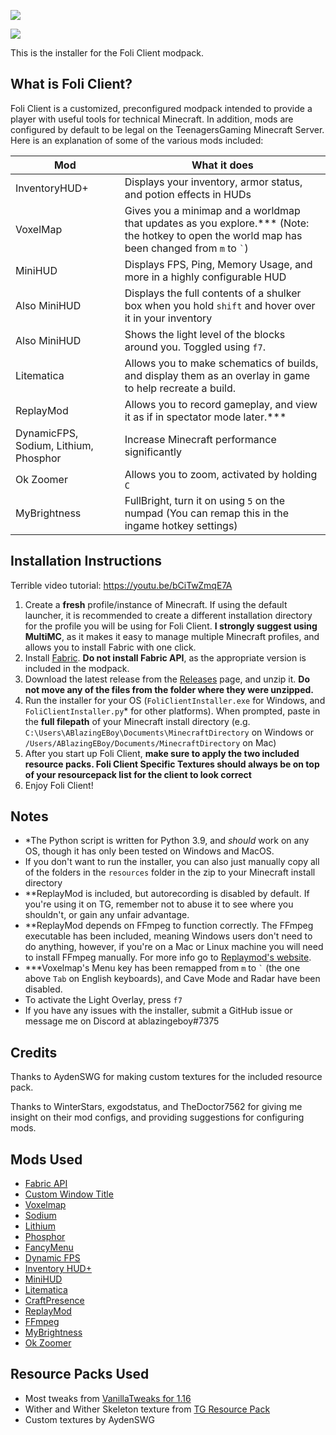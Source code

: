 ![](https://raw.githubusercontent.com/ablazingeboy/FoliClientInstaller/main/resources/config/foliclientlogobg.png?token=AS4NPFVUY4OGEDUZH4RM273ANR72C)

![](https://img.shields.io/github/downloads/ablazingeboy/FoliClientInstaller/total?style=for-the-badge)

This is the installer for the Foli Client modpack.

## What is Foli Client?

Foli Client is a customized, preconfigured modpack intended to provide a player with useful tools for technical Minecraft. In addition, mods are configured by default to be legal on the TeenagersGaming Minecraft Server. Here is an explanation of some of the various mods included:

| Mod                                   | What it does                                                 |
| ------------------------------------- | ------------------------------------------------------------ |
| InventoryHUD+                         | Displays your inventory, armor status, and potion effects in HUDs |
| VoxelMap                              | Gives you a minimap and a worldmap that updates as you explore.\*\*\* (Note: the hotkey to open the world map has been changed from `m` to `` ` ``) |
| MiniHUD                               | Displays FPS, Ping, Memory Usage, and more in a highly configurable HUD |
| Also MiniHUD                  | Displays the full contents of a shulker box when you hold `shift` and hover over it in your inventory |
| Also MiniHUD                         | Shows the light level of the blocks around you. Toggled using `f7`. |
| Litematica                            | Allows you to make schematics of builds, and display them as an overlay in game to help recreate a build. |
| ReplayMod                             | Allows you to record gameplay, and view it as if in spectator mode later.*** |
| DynamicFPS, Sodium, Lithium, Phosphor | Increase Minecraft performance significantly                 |
| Ok Zoomer | Allows you to zoom, activated by holding `C` |
| MyBrightness | FullBright, turn it on using `5` on the numpad (You can remap this in the ingame hotkey settings) |

## Installation Instructions

Terrible video tutorial: https://youtu.be/bCiTwZmqE7A

1. Create a **fresh** profile/instance of Minecraft. If using the default launcher, it is recommended to create a different installation directory for the profile you will be using for Foli Client. **I strongly suggest using MultiMC**, as it makes it easy to manage multiple Minecraft profiles, and allows you to install Fabric with one click.
2. Install [Fabric](https://fabricmc.net/). **Do not install Fabric API**, as the appropriate version is included in the modpack.
3. Download the latest release from the [Releases](https://github.com/ablazingeboy/FoliClientInstaller/releases) page, and unzip it. **Do not move any of the files from the folder where they were unzipped.**
4. Run the installer for your OS (`FoliClientInstaller.exe` for Windows, and `FoliClientInstaller.py`\* for other platforms). When prompted, paste in the **full filepath** of your Minecraft install directory (e.g. `C:\Users\ABlazingEBoy\Documents\MinecraftDirectory` on Windows or  `/Users/ABlazingEBoy/Documents/MinecraftDirectory` on Mac)
5. After you start up Foli Client, **make sure to apply the two included resource packs. Foli Client Specific Textures should always be on top of your resourcepack list for the client to look correct**
6. Enjoy Foli Client! 

## Notes

- \*The Python script is written for Python 3.9, and *should* work on any OS, though it has only been tested on Windows and MacOS.
- If you don't want to run the installer, you can also just manually copy all of the folders in the `resources` folder in the zip to your Minecraft install directory
- \*\*ReplayMod is included, but autorecording is disabled by default. If you're using it on TG, remember not to abuse it to see where you shouldn't, or gain any unfair advantage.
- \*\*ReplayMod depends on FFmpeg to function correctly. The FFmpeg executable has been included, meaning Windows users don't need to do anything, however, if you're on a Mac or Linux machine you will need to install FFmpeg manually. For more info go to [Replaymod's website](https://www.replaymod.com/).
- \*\*\*Voxelmap's Menu key has been remapped from `m` to `` ` `` (the one above `Tab` on English keyboards), and Cave Mode and Radar have been disabled.
- To activate the Light Overlay, press `f7`
- If you have any issues with the installer, submit a GitHub issue or message me on Discord at ablazingeboy#7375

## Credits

Thanks to AydenSWG for making custom textures for the included resource pack.

Thanks to WinterStars, exgodstatus, and TheDoctor7562 for giving me insight on their mod configs, and providing suggestions for configuring mods.

## Mods Used

- [Fabric API](https://www.curseforge.com/minecraft/mc-mods/fabric-api)
- [Custom Window Title](https://www.curseforge.com/minecraft/mc-mods/custom-window-title)
- [Voxelmap](https://www.curseforge.com/minecraft/mc-mods/voxelmap)
- [Sodium](https://www.curseforge.com/minecraft/mc-mods/sodium)
- [Lithium](https://www.curseforge.com/minecraft/mc-mods/lithium)
- [Phosphor](https://www.curseforge.com/minecraft/mc-mods/phosphor)
- [FancyMenu](https://www.curseforge.com/minecraft/mc-mods/fancymenu-fabric)
- [Dynamic FPS](https://www.curseforge.com/minecraft/mc-mods/dynamic-fps)
- [Inventory HUD+](https://www.curseforge.com/minecraft/mc-mods/inventory-hud-forge)
- [MiniHUD](https://www.curseforge.com/minecraft/mc-mods/minihud)
- [Litematica](https://www.curseforge.com/minecraft/mc-mods/litematica)
- [CraftPresence](https://www.curseforge.com/minecraft/mc-mods/craftpresence)
- [ReplayMod](https://www.replaymod.com/)
- [FFmpeg](https://ffmpeg.org/)
- [MyBrightness](https://www.curseforge.com/minecraft/mc-mods/mybrightness)
- [Ok Zoomer](https://www.curseforge.com/minecraft/mc-mods/ok-zoomer)

## Resource Packs Used

- Most tweaks from [VanillaTweaks for 1.16](https://vanillatweaks.net/)
- Wither and Wither Skeleton texture from [TG Resource Pack](https://drive.google.com/file/d/17eHH_U8ujffCjJJlVBGVNYmlaor1u1dz/view?usp=sharing)
- Custom textures by AydenSWG
